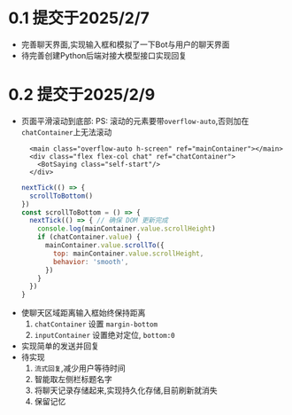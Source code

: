 # 0.1 提交于2025/2/7
- 完善聊天界面,实现输入框和模拟了一下Bot与用户的聊天界面
- 待完善创建Python后端对接大模型接口实现回复

# 0.2 提交于2025/2/9
- 页面平滑滚动到底部:
  PS: 滚动的元素要带`overflow-auto`,否则加在`chatContainer`上无法滚动
  ``` vue
    <main class="overflow-auto h-screen" ref="mainContainer"></main>
    <div class="flex flex-col chat" ref="chatContainer">
      <BotSaying class="self-start"/>
    </div>
  ```
  ``` javascript
  nextTick(() => {
    scrollToBottom()
  })
  const scrollToBottom = () => {
    nextTick(() => { // 确保 DOM 更新完成
      console.log(mainContainer.value.scrollHeight)
      if (chatContainer.value) {
        mainContainer.value.scrollTo({
          top: mainContainer.value.scrollHeight,
          behavior: 'smooth',
        })
      }
    })
  }
  ```
- 使聊天区域距离输入框始终保持距离
  1. `chatContainer` 设置 `margin-bottom`
  2. `inputContainer` 设置绝对定位, `bottom:0`
- 实现简单的发送并回复
- 待实现
  1. `流式回复`,减少用户等待时间
  2. 智能取左侧栏标题名字
  3. 将聊天记录存储起来,实现持久化存储,目前刷新就消失
  4. 保留记忆